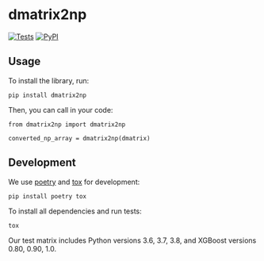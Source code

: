# dmatrix2np

[![Tests](https://github.com/aporia-ai/dmatrix2np/workflows/Test/badge.svg)](https://github.com/aporia-ai/dmatrix2np/actions?workflow=Test) [![PyPI](https://img.shields.io/pypi/v/dmatrix2np.svg)](https://pypi.org/project/dmatrix2np/)

## Usage

To install the library, run:

    pip install dmatrix2np

Then, you can call in your code:

    from dmatrix2np import dmatrix2np
    
    converted_np_array = dmatrix2np(dmatrix)

## Development

We use [poetry](https://python-poetry.org/) and [tox](https://tox.readthedocs.io/en/latest/) for development:

    pip install poetry tox

To install all dependencies and run tests:

    tox

Our test matrix includes Python versions 3.6, 3.7, 3.8, and XGBoost versions 0.80, 0.90, 1.0.
